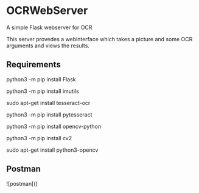 # OCRWebServer
A simple Flask webserver for OCR

This server provedes a webinterface which takes a picture and some OCR arguments and views the results.

## Requirements

python3 -m pip install Flask

python3 -m pip install imutils

sudo apt-get install tesseract-ocr

python3 -m pip install pytesseract

python3 -m pip install opencv-python

python3 -m pip install cv2

sudo apt-get install python3-opencv

## Postman

![postman[()
